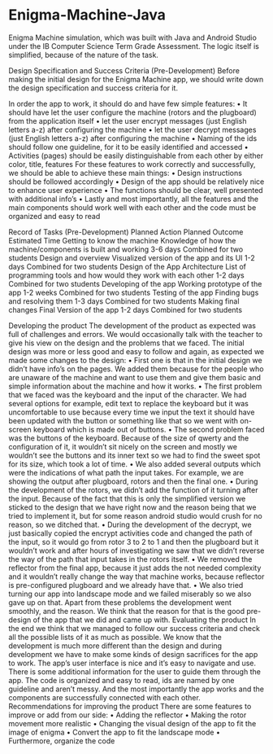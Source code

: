 # Enigma-Machine-Java
Enigma Machine simulation, which was built with Java and Android Studio under the IB Computer Science Term Grade Assessment. The logic itself is simplified, because of the nature of the task.

Design Specification and Success Criteria (Pre-Development)
Before making the initial design for the Enigma Machine app, we should write down the design specification and success criteria for it.

In order the app to work, it should do and have few simple features:
•	It should have let the user configure the machine (rotors and the plugboard) from the application itself
•	let the user encrypt messages (just English letters a-z) after configuring the machine
•	let the user decrypt messages (just English letters a-z) after configuring the machine
•	Naming of the ids should follow one guideline, for it to be easily identified and accessed 
•	Activities (pages) should be easily distinguishable from each other by either color, title, features
For these features to work correctly and successfully, we should be able to achieve these main things: 
•	Design instructions should be followed accordingly
•	Design of the app should be relatively nice to enhance user experience
•	The functions should be clear, well presented with additional info’s
•	Lastly and most importantly, all the features and the main components should work well with each other and the code must be organized and easy to read

Record of Tasks (Pre-Development)
Planned Action	Planned Outcome	Estimated Time
Getting to know the machine	Knowledge of how the machine/components is built and working	3-6 days
Combined for two students
Design and overview 	Visualized version of the app and its UI	1-2 days
Combined for two students
Design of the App Architecture	List of programming tools and how would they work with each other	1-2 days
Combined for two students
Developing of the app	Working prototype of the app	1-2 weeks
Combined for two students
Testing of the app	Finding bugs and resolving them	1-3 days
Combined for two students
Making final changes	Final Version of the app	1-2 days
Combined for two students
    
Developing the product
The development of the product as expected was full of challenges and errors. We would occasionally talk with the teacher to give his view on the design and the problems that we faced. The initial design was more or less good and easy to follow and again, as expected we made some changes to the design:
•	First one is that in the initial design we didn’t have info’s on the pages. We added them because for the people who are unaware of the machine and want to use them and give them basic and simple information about the machine and how it works.
•	The first problem that we faced was the keyboard and the input of the character. We had several options for example, edit text to replace the keyboard but it was uncomfortable to use because every time we input the text it should have been updated with the button or something like that so we went with on-screen keyboard which is made out of buttons.
•	The second problem faced was the buttons of the keyboard. Because of the size of qwerty and the configuration of it, it wouldn’t sit nicely on the screen and mostly we wouldn’t see the buttons and its inner text so we had to find the sweet spot for its size, which took a lot of time.
•	We also added several outputs which were the indications of what path the input takes. For example, we are showing the output after plugboard, rotors and then the final one.
•	During the development of the rotors, we didn’t add the function of it turning after the input. Because of the fact that this is only the simplified version we sticked to the design that we have right now and the reason being that we tried to implement it, but for some reason android studio would crush for no reason, so we ditched that.
•	During the development of the decrypt, we just basically copied the encrypt activities code and changed the path of the input, so it would go from rotor 3 to 2 to 1 and then the plugboard but it wouldn’t work and after hours of investigating we saw that we didn’t reverse the way of the path that input takes in the rotors itself. 
•	We removed the reflector from the final app, because it just adds the not needed complexity and it wouldn’t really change the way that machine works, because reflector is pre-configured plugboard and we already have that. 
•	We also tried turning our app into landscape mode and we failed miserably so we also gave up on that.
Apart from these problems the development went smoothly, and the reason. We think that the reason for that is the good pre-design of the app that we did and came up with.
Evaluating the product
In the end we think that we managed to follow our success criteria and check all the possible lists of it as much as possible. We know that the development is much more different than the design and during development we have to make some kinds of design sacrifices for the app to work. 
The app’s user interface is nice and it’s easy to navigate and use. There is some additional information for the user to guide them through the app. The code is organized and easy to read, ids are named by one guideline and aren’t messy. And the most importantly the app works and the components are successfully connected with each other. 
Recommendations for improving the product
There are some features to improve or add from our side: 
•	Adding the reflector
•	Making the rotor movement more realistic
•	Changing the visual design of the app to fit the image of enigma 
•	Convert the app to fit the landscape mode
•	Furthermore, organize the code
